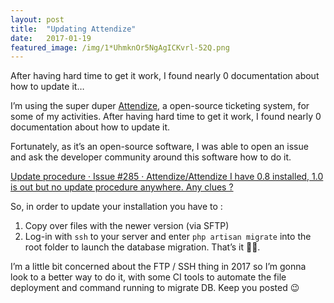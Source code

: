 ```yaml
---
layout:	post
title:	"Updating Attendize"
date:	2017-01-19
featured_image: /img/1*UhmknOr5NgAgICKvrl-52Q.png
---
```


After having hard time to get it work, I found nearly 0 documentation about how to update it…

I’m using the super duper [Attendize](http://attendize.com), a open-source ticketing system, for some of my activities. After having hard time to get it work, I found nearly 0 documentation about how to update it.

Fortunately, as it’s an open-source software, I was able to open an issue and ask the developer community around this software how to do it.

[Update procedure · Issue #285 · Attendize/Attendize I have 0.8 installed, 1.0 is out but no update procedure anywhere. Any clues ?](https://github.com/Attendize/Attendize/issues/285#issuecomment-272705469)

So, in order to update your installation you have to :

1. Copy over files with the newer version (via SFTP)
2. Log-in with `ssh` to your server and enter `php artisan migrate` into the root folder to launch the database migration.
That’s it 🙌🏼.

I’m a little bit concerned about the FTP / SSH thing in 2017 so I’m gonna look to a better way to do it, with some CI tools to automate the file deployment and command running to migrate DB. Keep you posted 😉
